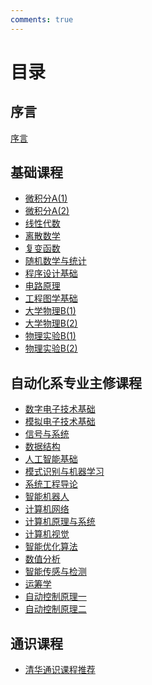 ```yaml
---
comments: true
---
```


# 目录

## 序言

[序言](https://open-da.github.io/OpenDA-Wiki/preface/)

## 基础课程
- [微积分A(1)](https://open-da.github.io/OpenDA-Wiki/A_calculus_a(1)/)
- [微积分A(2)](https://open-da.github.io/OpenDA-Wiki/A_calculus_a(2)/)
- [线性代数](https://open-da.github.io/OpenDA-Wiki/A_linear_algebra/)
- [离散数学](https://open-da.github.io/OpenDA-Wiki/A_discrete_mathematics/)
- [复变函数](https://open-da.github.io/OpenDA-Wiki/A_complex_function/)
- [随机数学与统计](https://open-da.github.io/OpenDA-Wiki/A_stochastic_mathematics_and_statistics/)
- [程序设计基础](https://open-da.github.io/OpenDA-Wiki/A_programming/)
- [电路原理](https://open-da.github.io/OpenDA-Wiki/A_circuit/)
- [工程图学基础](https://open-da.github.io/OpenDA-Wiki/A_engineering_drawing/)
- [大学物理B(1)](https://open-da.github.io/OpenDA-Wiki/A_physics_b(1)/)
- [大学物理B(2)](https://open-da.github.io/OpenDA-Wiki/A_physics_b(2)/)
- [物理实验B(1)](https://open-da.github.io/OpenDA-Wiki/A_physics_experiment_b(1)/)
- [物理实验B(2)](https://open-da.github.io/OpenDA-Wiki/A_physics_experiment_b(2)/)

## 自动化系专业主修课程
- [数字电子技术基础](https://open-da.github.io/OpenDA-Wiki/B_digital_electronics/)
- [模拟电子技术基础](https://open-da.github.io/OpenDA-Wiki/B_analog_electronics/)
- [信号与系统](https://open-da.github.io/OpenDA-Wiki/B_signal_and_system/)
- [数据结构](https://open-da.github.io/OpenDA-Wiki/B_data_structure/)
- [人工智能基础](https://open-da.github.io/OpenDA-Wiki/B_artificial_intelligence/)
- [模式识别与机器学习](https://open-da.github.io/OpenDA-Wiki/B_pattern_recognition_and_machine_learning/)
- [系统工程导论](https://open-da.github.io/OpenDA-Wiki/B_system_engineering/)
- [智能机器人](https://open-da.github.io/OpenDA-Wiki/B_robotics/)
- [计算机网络](https://open-da.github.io/OpenDA-Wiki/B_computer_network/)
- [计算机原理与系统](https://open-da.github.io/OpenDA-Wiki/B_computer_principles_and_systems/)
- [计算机视觉](https://open-da.github.io/OpenDA-Wiki/B_computer_vision/)
- [智能优化算法](https://open-da.github.io/OpenDA-Wiki/B_intelligent_optimization_algorithm/)
- [数值分析](https://open-da.github.io/OpenDA-Wiki/B_numerical_analysis/)
- [智能传感与检测](https://open-da.github.io/OpenDA-Wiki/B_sensing_and_detection/)
- [运筹学](https://open-da.github.io/OpenDA-Wiki/B_operations_research/)
- [自动控制原理一](https://open-da.github.io/OpenDA-Wiki/B_control_theory1/)
- [自动控制原理二](https://open-da.github.io/OpenDA-Wiki/B_control_theory2/)

## 通识课程
- [清华通识课程推荐](https://open-da.github.io/OpenDA-Wiki/C_general_recommendation/)